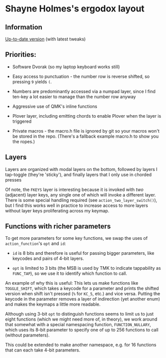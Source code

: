 # Shayne Holmes's ergodox layout

## Information

[Up-to-date version](https://github.com/shayneholmes/qmk_firmware/tree/shayneholmes/layouts/community/ergodox/shayneh) (with latest tweaks)

## Priorities:

* Software Dvorak (so my laptop keyboard works still)

* Easy access to punctuation - the number row is reverse shifted, so pressing `9` yields `(`.

* Numbers are predominantly accessed via a numpad layer, since I find ten-key a lot easier to manage than the number row anyway

* Aggressive use of QMK's inline functions

* Plover layer, including emitting chords to enable Plover when the layer is triggered

* Private macros - the macro.h file is ignored by git so your macros won't be stored in the repo. (There's a fallback example macro.h to show you the ropes.)

## Layers

Layers are organized with modal layers on the bottom, followed by layers I tap-toggle (they're 'sticky'), and finally layers that I only use in chorded presses

Of note, the `FKEYS` layer is interesting because it is invoked with _two_ (adjacent) layer keys, any single one of which will invoke a different layer. There is some special handling required (see `action_two_layer_switch()`), but I find this works well in practice to increase access to more layers without layer keys proliferating across my keymap.

## Functions with richer parameters

To get more parameters for some key functions, we swap the uses of `action_function`'s `opt` and `id`:

 - `id` is 8 bits and therefore is useful for passing bigger parameters, like keycodes and pairs of 4-bit layers.

 - `opt` is limited to 3 bits (the MSB is used by TMK to indicate tappability as `FUNC_TAP`), so we use it to identify which function to call.

An example of why this is useful: This lets us make functions like `TOGGLE_SHIFT`, which takes a keycode for a parameter and prints the shifted version when shift isn't pressed (`%` for `KC_5`, etc.) and vice versa. Putting the keycode in the parameter removes a layer of indirection (yet another enum) and makes the keymaps a little more readable.

Although using 3-bit `opt` to distinguish functions seems to limit us to just eight functions (which we might need more of, in theory), we work around that somewhat with a special namespacing function, `FUNCTION_NULLARY`, which uses its 8-bit parameter to specify one of up to 256 functions to call (without parameters).

This could be extended to make another namespace, e.g. for 16 functions that can each take 4-bit parameters.
